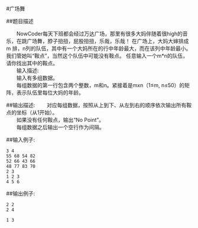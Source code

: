 #广场舞

##题目描述

　　NowCoder每天下班都会经过万达广场，那里有很多大妈伴随着很high的音乐，在跳广场舞，脖子扭扭，屁股扭扭，乐哉，乐哉！ 在广场上，大妈大婶排成 m 排，n列的队伍，其中有一个大妈所在的行中年龄最大，而在该列中年龄最小。我们管她叫“鞍点”，当然这个队伍中可能没有鞍点。 任意输入一个m*n的队伍，请你找出其中的鞍点。<br>
　　输入描述:<br>
　　输入有多组数据。<br>
　　每组数据的第一行包含两个整数，m和n。紧接着是mxn（1≤m, n≤50）的矩阵，表示队伍里每位大妈的年龄。


##输出描述:
　　对应每组数据，按照从上到下、从左到右的顺序依次输出所有鞍点的坐标（从1开始）。<br>
　　如果没有任何鞍点，输出“No Point”。<br>
　　每组数据之后输出一个空行作为间隔。

##输入例子:
```
3 4
55 68 54 82
52 66 43 66
48 77 83 70
2 3
1 2 3
4 5 6
```

##输出例子:
```
2 2
2 4

1 3
```